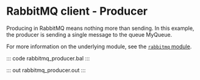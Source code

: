 # RabbitMQ client - Producer

Producing in RabbitMQ means nothing more than sending. In this example, the producer is sending a single message to the queue MyQueue. 

For more information on the underlying module, see the [`rabbitmq` module](https://lib.ballerina.io/ballerinax/rabbitmq/latest).

::: code rabbitmq_producer.bal :::

::: out rabbitmq_producer.out :::
